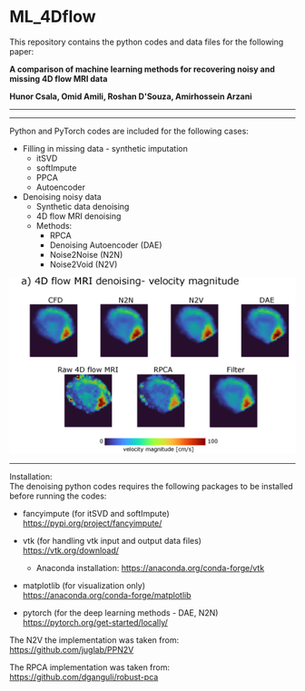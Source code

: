 # ML_4Dflow

This repository contains the python codes and data files for the following paper:

**A comparison of machine learning methods for recovering noisy and missing 4D flow MRI data**

**Hunor Csala, Omid Amili, Roshan D'Souza, Amirhossein Arzani**

___

___

Python and PyTorch codes are included for the following cases:
* Filling in missing data - synthetic imputation
    * itSVD
    * softImpute
    * PPCA
    * Autoencoder
* Denoising noisy data 
    * Synthetic data denoising
    * 4D flow MRI denoising
    * Methods:
        * RPCA
        * Denoising Autoencoder (DAE)
        * Noise2Noise (N2N)
        * Noise2Void (N2V)


 <img src="./denoising/case2_4DflowMRI/4DFlowMRI.png" alt="show" style="zoom:90%;" /> 


		
___

Installation:\
The denoising python codes requires the following packages to be installed before running the codes:

* fancyimpute (for itSVD and softImpute)\
https://pypi.org/project/fancyimpute/

* vtk (for handling vtk input and output data files)\
https://vtk.org/download/
    * Anaconda installation: https://anaconda.org/conda-forge/vtk

* matplotlib (for visualization only)\
https://anaconda.org/conda-forge/matplotlib

* pytorch (for the deep learning methods - DAE, N2N)\
https://pytorch.org/get-started/locally/

The N2V the implementation was taken from: https://github.com/juglab/PPN2V

The RPCA implementation was taken from: https://github.com/dganguli/robust-pca
